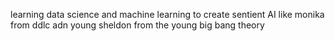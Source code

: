 learning data science and machine learning to create sentient AI like monika from ddlc adn young sheldon from the young big bang theory
<!---
realSilverwolf73/realSilverwolf73 is a ✨ special ✨ repository because its `README.md` (this file) appears on your GitHub profile.
You can click the Preview link to take a look at your changes.
--->
